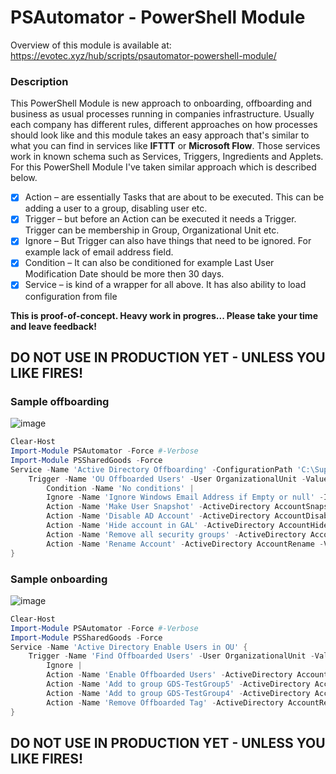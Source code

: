 # PSAutomator - PowerShell Module

Overview of this module is available at: https://evotec.xyz/hub/scripts/psautomator-powershell-module/

### Description

This PowerShell Module is new approach to onboarding, offboarding and business as usual processes running in companies infrastructure. Usually each company has different rules, different approaches on how processes should look like and this module takes an easy approach that's similar to what you can find in services like **IFTTT** or **Microsoft Flow**. Those services work in known schema such as Services, Triggers, Ingredients and Applets. For this PowerShell Module I've taken similar approach which is described below.

- [x] Action – are essentially Tasks that are about to be executed. This can be adding a user to a group, disabling user etc.
- [x] Trigger – but before an Action can be executed it needs a Trigger. Trigger can be membership in Group, Organizational Unit etc.
- [x] Ignore – But Trigger can also have things that need to be ignored. For example lack of email address field.
- [x] Condition – It can also be conditioned for example Last User Modification Date should be more then 30 days.
- [x] Service – is kind of a wrapper for all above. It has also ability to load configuration from file

**This is proof-of-concept. Heavy work in progres... Please take your time and leave feedback!**

## DO NOT USE IN **PRODUCTION** YET - UNLESS YOU LIKE FIRES!

### Sample offboarding

![image](https://evotec.xyz/wp-content/uploads/2018/10/img_5bce250f1fe42.png)

```powershell
Clear-Host
Import-Module PSAutomator -Force #-Verbose
Import-Module PSSharedGoods -Force
Service -Name 'Active Directory Offboarding' -ConfigurationPath 'C:\Support\GitHub\PSAutomator\Examples\MyConfiguration.xml' {
    Trigger -Name 'OU Offboarded Users' -User OrganizationalUnit -Value 'OU=Users-Offboarded,OU=Production,DC=ad,DC=evotec,DC=xyz' |
        Condition -Name 'No conditions' |
        Ignore -Name 'Ignore Windows Email Address if Empty or null' -Ignore MatchingEmptyOrNull -Value EmailAddress |
        Action -Name 'Make User Snapshot' -ActiveDirectory AccountSnapshot -Value 'C:\Users\pklys\Desktop\MyExport' |
        Action -Name 'Disable AD Account' -ActiveDirectory AccountDisable |
        Action -Name 'Hide account in GAL' -ActiveDirectory AccountHideInGAL |
        Action -Name 'Remove all security groups' -ActiveDirectory AccountRemoveGroupsSecurity |
        Action -Name 'Rename Account' -ActiveDirectory AccountRename -Value @{ Action = 'AddText'; Where = 'After'; Text = ' (offboarded)'; }
}
```

### Sample onboarding

![image](https://evotec.xyz/wp-content/uploads/2018/10/img_5bce267af35e6.png)

```powershell
Clear-Host
Import-Module PSAutomator -Force #-Verbose
Import-Module PSSharedGoods -Force
Service -Name 'Active Directory Enable Users in OU' {
    Trigger -Name 'Find Offboarded Users' -User OrganizationalUnit -Value 'OU=Users-Offboarded,OU=Production,DC=ad,DC=evotec,DC=xyz' |
        Ignore |
        Action -Name 'Enable Offboarded Users' -ActiveDirectory AccountEnable |
        Action -Name 'Add to group GDS-TestGroup5' -ActiveDirectory AccountAddGroupsSpecific -Value 'GDS-TestGroup5' |
        Action -Name 'Add to group GDS-TestGroup4' -ActiveDirectory AccountAddGroupsSpecific -Value 'GDS-TestGroup4' |
        Action -Name 'Remove Offboarded Tag' -ActiveDirectory AccountRename -Value @{ Action = 'RemoveText'; Fields = 'DisplayName', 'Name' ; Text = ' (offboarded)'; }
}
```

## DO NOT USE IN **PRODUCTION** YET - UNLESS YOU LIKE FIRES!